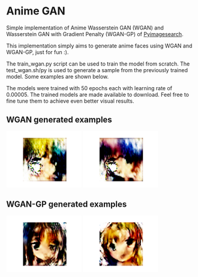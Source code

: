 # Anime GAN
Simple implementation of Anime Wasserstein GAN (WGAN) and  Wasserstein GAN with Gradient Penalty (WGAN-GP) of [Pyimagesearch](https://pyimagesearch.com/2022/02/07/anime-faces-with-wgan-and-wgan-gp/).

This implementation simply aims to generate anime faces using WGAN and WGAN-GP, just for fun :).

The train_wgan.py script can be used to train the model from scratch. The test_wgan.sh/py is used to generate a sample from the previously trained model. Some examples are shown below.

The models were trained with 50 epochs each with learning rate of 0.00005. The trained models are made available to download. Feel free to fine tune them to achieve even better visual results.

## WGAN generated examples
<img src="imgs/output0.png" alt="Example 1" width="200"/>

<img src="imgs/output1.png" alt="Example 2" width="200"/>

## WGAN-GP generated examples
<img src="imgs/gp_output0.png" alt="Example 1" width="200"/>

<img src="imgs/gp_output1.png" alt="Example 2" width="200"/>